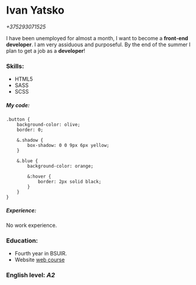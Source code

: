 # Ivan Yatsko

*+375293071525*

I have been unemployed for almost a month, I want to become a __front-end developer__. I am very assiduous and purposeful. By the end of the summer I plan to get a job as a __developer__!

### Skills:
* HTML5
* SASS
* SCSS

##### My code:
```
.button {
	background-color: olive;
	border: 0;

	&.shadow {
		box-shadow: 0 0 9px 6px yellow;
	}

	&.blue {
		background-color: orange;

		&:hover {
			border: 2px solid black;
		}
	}
}
```
##### Experience:
No work experience.

### Education:
* Fourth year in BSUIR.
* Website [web course](https://www.youtube.com/channel/UC33CqCsFPEHuwhpaES7ORpQ)

### English level: *A2*